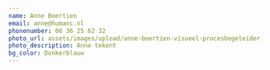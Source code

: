 ```yaml
---
name: Anne Boertien
email: anne@humanc.nl
phonenumber: 06 36 25 62 32
photo_url: assets/images/upload/anne-boertien-visueel-procesbegeleider-zakelijk-tekenen-visueel-verslag-psycholoog.960x0.jpg
photo_description: Anne tekent
bg_color: Donkerblauw
---
```

